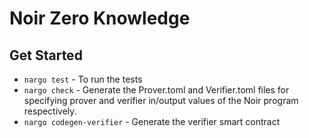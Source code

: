 # Noir Zero Knowledge


## Get Started

* `nargo test` - To run the tests
* `nargo check` - Generate the Prover.toml and Verifier.toml files for specifying prover and verifier in/output values of the Noir program respectively.
* `nargo codegen-verifier` - Generate the verifier smart contract